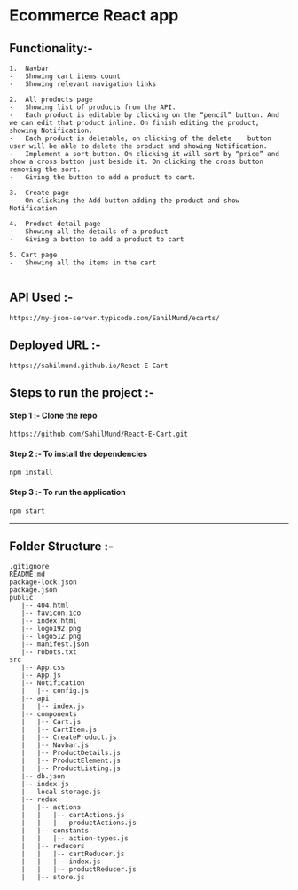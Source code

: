 
# Ecommerce React app

## Functionality:-

```
1.	Navbar
-	Showing cart items count
-	Showing relevant navigation links

2.	All products page
-	Showing list of products from the API.
-	Each product is editable by clicking on the “pencil” button. And we can edit that product inline. On finish editing the product, showing Notification.
-	Each product is deletable, on clicking of the delete    button user will be able to delete the product and showing Notification.
-	Implement a sort button. On clicking it will sort by “price” and show a cross button just beside it. On clicking the cross button removing the sort.
-	Giving the button to add a product to cart.

3.	Create page
-	On clicking the Add button adding the product and show Notification

4.	Product detail page
-	Showing all the details of a product
-	Giving a button to add a product to cart

5. Cart page
-	Showing all the items in the cart


```

## API Used :-

```
https://my-json-server.typicode.com/SahilMund/ecarts/
```

## Deployed URL :-

```
https://sahilmund.github.io/React-E-Cart
```

## Steps to run the project :-

####    Step 1 :-  Clone the repo
 
 ```
https://github.com/SahilMund/React-E-Cart.git
 ```
####    Step 2 :- To install the dependencies

```
npm install
```

#### Step 3 :- To run the application
```
npm start
```

<hr/>

## Folder Structure :-

```
.gitignore
README.md
package-lock.json
package.json
public
   |-- 404.html
   |-- favicon.ico
   |-- index.html
   |-- logo192.png
   |-- logo512.png
   |-- manifest.json
   |-- robots.txt
src
   |-- App.css
   |-- App.js
   |-- Notification
   |   |-- config.js
   |-- api
   |   |-- index.js
   |-- components
   |   |-- Cart.js
   |   |-- CartItem.js
   |   |-- CreateProduct.js
   |   |-- Navbar.js
   |   |-- ProductDetails.js
   |   |-- ProductElement.js
   |   |-- ProductListing.js
   |-- db.json
   |-- index.js
   |-- local-storage.js
   |-- redux
   |   |-- actions
   |   |   |-- cartActions.js
   |   |   |-- productActions.js
   |   |-- constants
   |   |   |-- action-types.js
   |   |-- reducers
   |   |   |-- cartReducer.js
   |   |   |-- index.js
   |   |   |-- productReducer.js
   |   |-- store.js
```